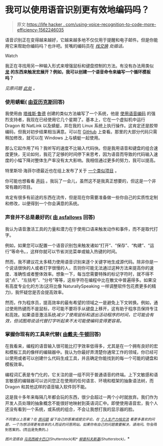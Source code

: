 # 我可以使用语音识别更有效地编码吗？

> 原文:[https://life hacker . com/using-voice-recognition-to-code-more-efficiency-1562246035](https://lifehacker.com/using-voice-recognition-to-code-more-efficiently-1562246035)

语音识别正在变得越来越好，它越来越多地不仅仅用于提醒和电子邮件。但是你能用它来帮助你编码吗？也许吧。贫嘴的编码员在 [*栈交换*](http://productivity.stackexchange.com/?utm_source=lifehacker&utm_medium=syndication&utm_campaign=crowdhacker&utm_content=productivity-113) *处插话。*

Watch

我正在寻找用另一种输入形式来增强鼠标和键盘控制的方法。有没有办法用类似 [**龙**](http://www.nuance.com/dragon/index.htm) **的东西来触发宏展开？例如，我可以创建一个语音命令来编写一个循环模板吗？**

*见原问题* [*此处*](http://productivity.stackexchange.com/q/3605/2476?utm_source=lifehacker&utm_medium=syndication&utm_campaign=crowdhacker&utm_content=productivity-113) *。*

### 使用蜻蜓( [由亚历克斯](http://productivity.stackexchange.com/a/8321/6421?utm_source=lifehacker&utm_medium=syndication&utm_campaign=crowdhacker&utm_content=productivity-113)回答)

我使用由 [塔维斯·鲁德](https://github.com/tavisrudd) 创建的类似方法编写了一个系统，他是 [使用语音编码](http://ergoemacs.org/emacs/using_voice_to_code.html) 的强烈支持者，我现在已经使用它几个星期了。基本上，它在一个虚拟机中运行 Dragon 和 NatLink 以及蜻蜓，并在我的 Linux 系统上执行操作。这肯定还是胶带编码，但我对初步结果相当满意。可以在 [GitHub](https://github.com/calmofthestorm/aenea) 上查看。那里的大部分代码只需稍加修改，就可以在 Windows 上与蜻蜓一起使用。

那么它起作用了吗？我听写的速度不比输入代码快。但是我用语音和键盘的组合速度更快，无论如何，我花了足够的时间停下来思考，因为语音而导致的代码输入速度的小幅下降对整体生产率没有太大影响。我相信通过更多的努力，我可以提高。

特里斯坦·海菲尔德最近也在组上发布了关于 [一个类似项目](https://github.com/TristenHayfield/damselfly) 。

你可能也想看看 [声码](http://sourceforge.net/projects/voicecode/) 。我玩了一会儿，虽然这不是我真正想要的，但这是一个非常有趣的项目。

肯定有很多有前途的东西在流传，但是现在你需要准备做一些你自己的实质性定制和修改，以便得到一个你会满意的系统。

### 声音并不总是最好的( [由 asfallows](http://productivity.stackexchange.com/a/3614/778?utm_source=lifehacker&utm_medium=syndication&utm_campaign=crowdhacker&utm_content=productivity-113) 回答)

我认为语音激活工具的力量和潜力在于使用口语来触发动作和事件，而不是取代打字。

例如，如果您可以配置一个语音识别包来触发诸如“打开”、“保存”、“构建”、“运行”等命令。，这样你就可以节省浏览菜单或输入热键的时间。

然而，我不建议花太多精力使用语音识别来逐个关键字地生成源代码。除非你是一个说话很快的人或者打字很慢的人，否则你可能无法通过这种方法来提高你的速度、准确性或者整体效率。想象一下，每当您需要特殊的标记字符时，就不得不说“点”、“左括号”、“分号”等等，这些字符在编程中比在散文中普遍得多。如果没有高度专业化的方法(这将比像 NaturallySpeaking 一样调整软件包花费更多的精力)，我怀疑您是否会提高效率。

然而，作为程序员，提高效率的最有希望的领域之一是避免上下文转换。例如，通过使用热键而不是鼠标，尽可能不要将手从键盘上移开，这有助于程序员保持专注和高效。如果语音激活系统*减少了使用鼠标和退出活动程序的时间，它可能会有效，但试图用说话代替打字听起来不太可能使编码变得更容易。*

### 掌握你现有的工具来代替( [由戴夫·牛顿](http://productivity.stackexchange.com/a/3606/1731?utm_source=lifehacker&utm_medium=syndication&utm_campaign=crowdhacker&utm_content=productivity-113)回答)

在我看来，编程的语音输入很可能比打字效率低得多，尤其是在一个拥有良好的宏和模板工具的像样的编辑器中。我认为你最好弄清楚你通常工作的领域，你已经可以使用或者可以创建什么代码生成工具，并且确定你能找到的每一个可能的键盘和模板效率。

编程词汇表是专门化的，它关注的是一组不同于普通语音的终端。上下文敏感和语言敏感的编辑器可以访问您正在使用的任何语言、环境和框架的抽象语法树，而 Dragon 和其他这样的语音输入软件则不能。

这是我十多年来每隔几年都会玩的东西，很少会超过一两个小时就放弃。我们作为开发人员处理的抽象概念不能很好地映射到英语词汇中。即使使用语音宏，我个人还没有看到一个系统，或系统的组合，不会让我想打我的显示器的脸。

<small>*不同意以上答案？在*</small> [<small>*原问题*</small>](http://productivity.stackexchange.com/q/3605/2476?utm_source=lifehacker&utm_medium=syndication&utm_campaign=crowdhacker&utm_content=productivity-113) <small>*留下自己的答案或提交评论。在*</small> [<small>*个人生产力栈交流*</small>](http://productivity.stackexchange.com/?utm_source=lifehacker&utm_medium=syndication&utm_campaign=crowdhacker&utm_content=productivity-113) <small>*看更多喜欢的问题，一个为想活得更有效率的人而设的问答网站。如果你有自己的问题需要解决，请询问*</small>[<small></small>](http://productivity.stackexchange.com/questions/ask?utm_source=lifehacker&utm_medium=syndication&utm_campaign=crowdhacker&utm_content=productivity-113)*<small>*。你会得到答案的。(而且是免费的。)*</small>*

*<small>*图片混搭自*</small> [<small>*马克西姆卡巴口*</small>](http://www.shutterstock.com/pic.mhtml?id=127646540&src=id)<small>*(Shutterstock)和*</small> [<small>*柳普科夫斯基*</small>](http://www.shutterstock.com/pic.mhtml?id=155251616&src=id)<small>*(Shutterstock)。*</small>*